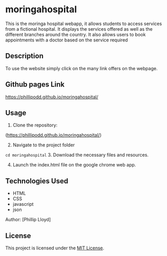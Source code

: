 # moringahospital

This is the moringa hospital webapp, it allows students to access services from a fictional hospital. It displays the services offered as well as the different branches around the country. It also allows users to book appointments with a doctor based on the service required


## Description

To use the website simply click on the many link offers on the webpage.

## Github pages Link
https://phillipodd.github.io/moringahospital/

## Usage

1. Clone the repository:

(https://phillipodd.github.io/moringahospital/)

2. Navigate to the project folder

`cd moringahospital`
3. Download the necessary files and resources.

4. Launch the index.html file on the google chrome web app.
   
## Technologies Used

- HTML
- CSS
- javascript
- json



Author: [Phillip Lloyd]

## License

This project is licensed under the [MIT License](LICENSE).

